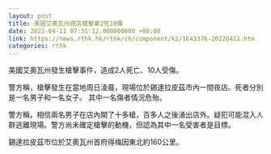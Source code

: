 ```yaml
---
layout: post
title: 美國艾奧瓦州夜店槍擊案2死10傷
date: 2022-04-11 07:31:12.000000000 +08:00
link: https://news.rthk.hk/rthk/ch/component/k2/1643376-20220411.htm
categories: rthk
---
```


美國艾奧瓦州發生槍擊事件，造成2人死亡、10人受傷。

警方稱，槍擊發生在當地周日淩晨，現場位於錫達拉皮茲市內一間夜店。死者分別是一名男子和一名女子。 其中一名傷者情況危殆。

警方稱，相信兩名男子在店內開了十多槍，百多人之後湧出店外。疑犯可能混入人群逃離現場。警方尚未確定槍擊的動機，但認為其中一名受害者是目標。

錫達拉皮茲市位於艾奧瓦州首府得梅因東北約160公里。

  　
